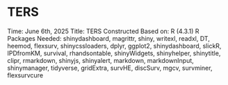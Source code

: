 # TERS
Time: June 6th, 2025
Title: TERS
Constructed Based on: R (4.3.1)
R Packages Needed: shinydashboard, magrittr, shiny, writexl, readxl, DT, heemod, flexsurv, shinycssloaders, dplyr, ggplot2, shinydashboard, slickR, IPDfromKM, survival, rhandsontable, shinyWidgets, shinyhelper, shinytitle, clipr, rmarkdown, shinyjs, shinyalert, markdown, markdownInput, shinymanager, tidyverse, gridExtra, survHE, discSurv, mgcv, survminer, flexsurvcure
